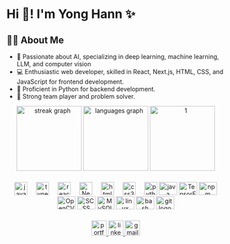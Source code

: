 <h1 align="left">Hi 👋! I'm Yong Hann ✨ </h1>

###
<h2> 👩‍💻 About Me</h2>

- 🔬 Passionate about AI, specializing in deep learning, machine learning, LLM, and computer vision
- 💻 Enthusiastic web developer, skilled in React, Next.js, HTML, CSS, and JavaScript for frontend development.
- 🐍 Proficient in Python for backend development.
- 🧩 Strong team player and problem solver.
<div align="center">
<img src="https://streak-stats.demolab.com?user=yhann0827&locale=en&mode=daily&theme=dracula&hide_border=false&border_radius=5" height="150" alt="streak graph"  />

  <img src="https://github-readme-stats.vercel.app/api/top-langs?username=yhann0827&locale=en&hide_title=false&layout=compact&card_width=320&langs_count=7&theme=dracula&hide_border=false" height="150" alt="languages graph"  />
   <img src="https://github-profile-summary-cards.vercel.app/api/cards/profile-details?username=yhann0827&theme=monokai"  display=block height="150"  alt="1" >
  
</div>

###

<div align="center">
  <img src="https://cdn.jsdelivr.net/gh/devicons/devicon/icons/javascript/javascript-original.svg" height="30" alt="javascript logo"  />
  <img width="12" />
  <img src="https://cdn.jsdelivr.net/gh/devicons/devicon/icons/typescript/typescript-original.svg" height="30" alt="typescript logo"  />
  <img width="12" />
  <img src="https://cdn.jsdelivr.net/gh/devicons/devicon/icons/react/react-original.svg" height="30" alt="react logo"  />
  <img width="12" />
  <img src="https://cdn.jsdelivr.net/gh/devicons/devicon/icons/nextjs/nextjs-original-wordmark.svg" height="30" alt="Next.js logo" />
  <img width="12" />
  <img src="https://cdn.jsdelivr.net/gh/devicons/devicon/icons/html5/html5-original.svg" height="30" alt="html5 logo"  />
  <img width="12" />
  <img src="https://cdn.jsdelivr.net/gh/devicons/devicon/icons/css3/css3-original.svg" height="30" alt="css3 logo"  />
  <img width="12" />
  <img src="https://cdn.jsdelivr.net/gh/devicons/devicon/icons/python/python-original.svg" height="30" alt="python logo"  />
  <img src="https://cdn.jsdelivr.net/gh/devicons/devicon/icons/java/java-original.svg" height="30" width="42" alt="java logo"  />
  <img src="https://cdn.jsdelivr.net/gh/devicons/devicon/icons/tensorflow/tensorflow-original.svg" height="30" width="42" alt="TensorFlow logo" />
  <img src="https://cdn.jsdelivr.net/gh/devicons/devicon/icons/npm/npm-original-wordmark.svg" height="30" width="42" alt="npm logo"  />
  <img src="https://cdn.jsdelivr.net/gh/devicons/devicon/icons/opencv/opencv-original.svg" height="30" width="42" alt="OpenCV logo" />
  <img src="https://cdn.jsdelivr.net/gh/devicons/devicon/icons/sass/sass-original.svg" height="30" width="42" alt="SCSS logo" />
  <img src="https://cdn.jsdelivr.net/gh/devicons/devicon/icons/mysql/mysql-original.svg" height="30" width="40" alt="MySQL logo" />


  <img src="https://cdn.jsdelivr.net/gh/devicons/devicon/icons/linux/linux-original.svg" height="30" width="42" alt="linux logo"  />
  <img src="https://cdn.jsdelivr.net/gh/devicons/devicon/icons/bash/bash-original.svg" height="30" width="42" alt="bash logo"  />
  <img src="https://cdn.jsdelivr.net/gh/devicons/devicon/icons/git/git-original.svg" height="30" width="42" alt="git logo"  />
</div>

###

<div align="center">
  <a href="[https://personal-website-inky-eta.vercel.app/](https://my-portfolio-qo6gky9qu-yhanns-projects.vercel.app/)" target="_blank">
    <img src="https://img.shields.io/badge/Yong%20Hann%20Choo%20-pink?style=for-the-badge" height="35" alt="portfolio"  />
  </a>
  <a href="https://www.linkedin.com/in/yonghann-choo/" target="_blank">
    <img src="https://img.shields.io/static/v1?message=LinkedIn&logo=linkedin&label=&color=0077B5&logoColor=white&labelColor=&style=for-the-badge" height="35" alt="linkedin logo"  />
  </a>
  <a href="chooyhann@gmail.com" target="_blank">
    <img src="https://img.shields.io/static/v1?message=Email&logo=MicrosoftOutlook&label=&color=D14836&logoColor=white&labelColor=&style=for-the-badge" height="35" alt="gmail logo"  />
  </a>
</div>

###
